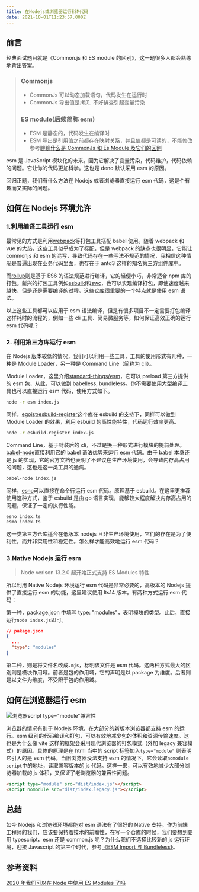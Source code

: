 ```yaml
---
title: 在Nodejs或浏览器运行ESM代码
date: 2021-10-01T11:23:57.000Z
---
```


## 前言

经典面试题目就是《Common.js 和 ES module 的区别》，这一题很多人都会熟练地背出答案。

> ### Commonjs
>
> - CommonJs 可以动态加载语句，代码发生在运行时
> - CommonJs 导出值是拷贝, 不好排查引起变量污染
>
> ### ES module(后续简称 esm)
>
> - ESM 是静态的，代码发生在编译时
> - ESM 导出是引用值之前都存在映射关系，并且值都是可读的，不能修改
>   参考[聊聊什么是 CommonJs 和 Es Module 及它们的区别](https://juejin.cn/post/6938581764432461854)

esm 是 JavaScript 模块化的未来。因为它解决了变量污染，代码维护，代码依赖的问题。它让你的代码更加科学。这也是 deno 默认采用 esm 的原因。

回归正题，我们有什么方法在 Nodejs 或者浏览器直接运行 esm 代码，这是个有趣而又实际的问题。

## 如何在 Nodejs 环境允许

### 1.利用编译工具运行 esm

最常见的方式是利用[webpack](https://webpack.js.org/)等打包工具搭配 babel 使用。随着 webpack 和 vue 的大热，这些工具似乎成为了标配，但是 webpack 的缺点也很明显，它能让 commonjs 和 esm 的混写，导致代码存在一些写法不规范的情况，我相信这种情况是普遍出现在业务代码里面，也存在于 antd3 这样的知名第三方组件库中。

而[rollup](https://github.com/rollup/rollup)则是基于 ES6 的语法规范进行编译，它的轻便小巧，非常适合 npm 库的打包。新兴的打包工具例如[esbuild](https://github.com/evanw/esbuild)和[swc](https://github.com/swc-project/swc)，也可以实现编译打包，即使速度越来越快，但是还是需要编译的过程。这些仓库很重要的一个特点就是使用 esm 语法。

以上这些工具都可以应用于 esm 语法编译，但是有很多项目不一定需要打包编译这样耗时的流程的，例如一些 cli 工具、简易微服务等，如何保证高效正确的运行 esm 代码呢？

### 2. 利用第三方库运行 esm

在 Nodejs 版本较低的情况，我们可以利用一些工具，工具的使用形式有几种，一种是 Module Loader，另一种是 Command Line（简称为 cli）。

Module Loader，这里介绍[standard-things/esm](https://github.com/standard-things/esm)，它可以 preload 第三方提供的 esm 包，从此，可以做到 babelless, bundleless。你不需要使用大型编译工具也可以直接运行 esm 代码，使用方式如下。

```bash
node -r esm index.js
```

同样，[egoist/esbuild-register](https://github.com/egoist/esbuild-register)这个库在 esbuild 的支持下，同样可以做到 Module Loader 的效果，利用 esbuild 的高性能特性，代码运行效率更高。

```bash
node -r esbuild-register index.js
```

Command Line，基于封装后的 cli，不过是换一种形式进行模块的提前处理。[babel-node](https://babeljs.io/docs/en/babel-node)直接利用它的 babel 语法优势来运行 esm 代码。由于 babel 本身还是 js 的实现，它的官方文档也表明了不建议在生产环境使用，会导致内存高占用的问题，这也是这一类工具的通病。

```bash
babel-node index.js
```

同样，[esno](https://github.com/antfu/esno)可以直接在命令行运行 esm 代码。原理基于 esbuild。在这里更推荐使用这种方式，鉴于 esbuild 是由 go 语言实现，能够较大程度解决内存高占用的问题，保证了一定的执行性能。

```bash
esno index.ts
esmo index.ts
```

这一类第三方仓库适合在低版本 nodejs 且非生产环境使用，它们的存在是为了便利性，而并非实用性和稳定性。怎么样才能高效地运行 esm 代码？

### 3.Native Nodejs 运行 esm

> Node verison 13.2.0 起开始正式支持 ES Modules 特性

所以利用 Native Nodejs 环境运行 esm 代码是非常必要的，高版本的 Nodejs 提供了直接运行 esm 的功能，这里建议使用 lts14 版本。有两种方式运行 esm 代码：

第一种，package.json 中填写 type: "modules"，表明模块的类型。此后，直接运行`node index.js`即可。

```json
// pakage.json
{
  ...
  "type": "modules"
}
```

第二种，则是将文件名改成`.mjs`，标明该文件是 esm 代码。这两种方式最大的区别则是模块作用域。前者是包的作用域，它的声明是以 package 为维度。后者则是以文件为维度，不受限于包的作用域。

## 如何在浏览器运行 esm

![浏览器script type="module"兼容性](https://brandonxiang.top/img/esm.png)

浏览器的情况有别于 Nodejs 环境，在大部分的新版本浏览器都支持 esm 的运行。esm 级别的代码编译和打包，可以有效地减少包的体积和资源传输速度。这也是为什么像 vite 这样的框架会采用现代浏览器的打包模式（外加 legacy 兼容模式）的原因。具体的原理是在 html 当中的 script 标签加入`type="module"` 则表明它引入的是 esm 代码，当旧浏览器没法支持 esm 的情况下，它会读取`nomodule script`中的地址，读取兼容版本的 js 代码。这样一来，可以有效地减少大部分浏览器加载的 js 体积，又保证了老浏览器的兼容性问题。

```html
<script type="module" src="dist/index.js"></script>
<script nomodule src="dist/index.legacy.js"></script>
```

## 总结

如今 Nodejs 和浏览器环境都能对 esm 语法有了很好的 Native 支持。作为前端工程师的我们，应该要保持着技术的前瞻性，在写一个仓库的时候，我们要想到要用 typescript，esm 还是 common.js 呢？为什么我们不选择比较新的 js 运行环境，迎接 Javascript 的第三个时代，参考[《ESM Import 与 Bundleless》](https://www.jianshu.com/p/ab0d5cc9b062)。

## 参考资料

[2020 年我们可以在 Node 中使用 ES Modules 了吗](https://zhuanlan.zhihu.com/p/337796076)
